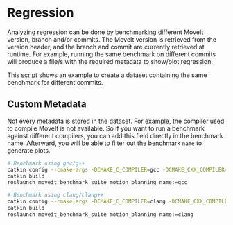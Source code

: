 # Regression

Analyzing regression can be done by benchmarking different MoveIt version, branch and/or commits. The MoveIt version is retrieved from the version header, and the branch and commit are currently retrieved at runtime. For example, running the same benchmark on different commits will produce a file/s with the required metadata to show/plot regression.

This [script](/benchmark_suite/scripts/regression.sh) shows an example to create a dataset containing the same benchmark for different commits.


## Custom Metadata
Not every metadata is stored in the dataset. For example, the compiler used to compile MoveIt is not available. So if you want to run a benchmark against different compilers, you can add this field directly in the benchmark name. Afterward, you will be able to filter out the benchmark `name` to generate plots.

```bash
# Benchmark using gcc/g++
catkin config --cmake-args -DCMAKE_C_COMPILER=gcc -DCMAKE_CXX_COMPILER=g++
catkin build
roslaunch moveit_benchmark_suite motion_planning name:=gcc

# Benchmark using clang/clang++
catkin config --cmake-args -DCMAKE_C_COMPILER=clang -DCMAKE_CXX_COMPILER=clang++
catkin build
roslaunch moveit_benchmark_suite motion_planning name:=clang

```
